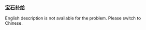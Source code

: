 ### [宝石补给](https://leetcode.com/problems/WHnhjV)

English description is not available for the problem. Please switch to Chinese.